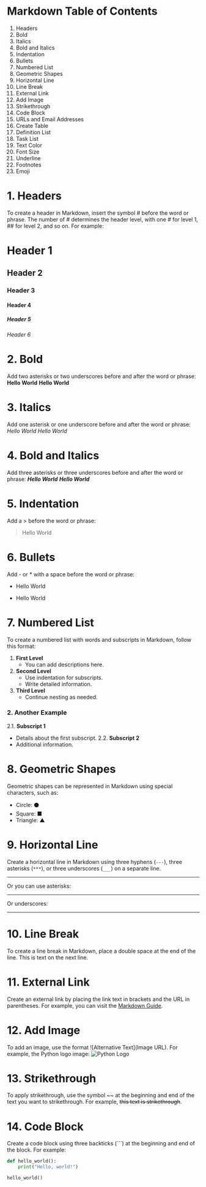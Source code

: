 # Markdown Table of Contents

1. Headers
2. Bold
3. Italics
4. Bold and Italics
5. Indentation
6. Bullets
7. Numbered List
8. Geometric Shapes
9. Horizontal Line
10. Line Break
11. External Link
12. Add Image
13. Strikethrough
14. Code Block
15. URLs and Email Addresses
16. Create Table
17. Definition List
18. Task List
19. Text Color
20. Font Size
21. Underline
22. Footnotes
23. Emoji

# 1. Headers
To create a header in Markdown, insert the symbol # before the word or phrase. The number of # determines the header level, with one # for level 1, ## for level 2, and so on. For example:
# Header 1
## Header 2
### Header 3
#### Header 4
##### Header 5
###### Header 6

# 2. Bold
Add two asterisks or two underscores before and after the word or phrase:
**Hello World**
__Hello World__

# 3. Italics
Add one asterisk or one underscore before and after the word or phrase:
*Hello World*
_Hello World_

# 4. Bold and Italics
Add three asterisks or three underscores before and after the word or phrase:
***Hello World***
___Hello World___

# 5. Indentation
Add a > before the word or phrase:
> Hello World

# 6. Bullets
Add - or * with a space before the word or phrase:
- Hello World
* Hello World

# 7. Numbered List
To create a numbered list with words and subscripts in Markdown, follow this format:
1. **First Level**
   - You can add descriptions here.
2. **Second Level**
   - Use indentation for subscripts.
   - Write detailed information.
3. **Third Level**
   - Continue nesting as needed.
### 2. Another Example
2.1. **Subscript 1**
   - Details about the first subscript.
2.2. **Subscript 2**
   - Additional information.

# 8. Geometric Shapes
Geometric shapes can be represented in Markdown using special characters, such as:
- Circle: ⚫
- Square: ■
- Triangle: ▲

# 9. Horizontal Line

Create a horizontal line in Markdown using three hyphens (`---`), three asterisks (`***`), or three underscores (`___`) on a separate line.

---
Or you can use asterisks:
***
Or underscores:
___

# 10. Line Break
To create a line break in Markdown, place a double space at the end of the line.
This is text on the next line.

# 11. External Link
Create an external link by placing the link text in brackets and the URL in parentheses.
For example, you can visit the [Markdown Guide](https://www.markdownguide.or).

# 12. Add Image
To add an image, use the format ![Alternative Text](Image URL).
For example, the Python logo image:
![Python Logo](https://www.python.org/static/community_logos/python-logo-master-v3-TM.png)

# 13. Strikethrough
To apply strikethrough, use the symbol ~~ at the beginning and end of the text you want to strikethrough.
For example, ~~this text is strikethrough~~.

# 14. Code Block
Create a code block using three backticks (```) at the beginning and end of the block.
For example:
```python
def hello_world():
    print("Hello, world!")

hello_world()

